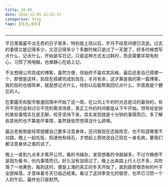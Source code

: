 ```yaml
---
title: 10.05
date: 2016-12-05 22:22:57
categories: blog
tags: [生活,成长]
---
```



------

平日里属最平淡无奇的日子居多，特别是上班以后，岁月不经意间便已流逝。过去的事情又能记得多少，又还记得多少？多数时候只是过了一天罢了，好多时候想写点什么，记点什么，开始是写日记，只是这种方式太过耗时，而且需要非常有耐心，习惯了用电脑，也难静心在纸上记。

不太想用公共现成的博客，虽然方便，但始终不喜欢其风格，最后还是自己搭建一个，即使是这样，到现在搭建完成到现在，半月有余，这才算是我的第一篇博客。我的目的也很简单，就是想记点什么，待到以后能帮我回忆点什么，毕竟我是个健忘的人。

在雾霾天和股市极速回落中开始了这一周，在公司上午的时光总是过的最快的，有开不完的会和讨论不完的需求场景，真正工作的时间都是从下午开始。领导给安排的某些事情实在是无聊，咬牙坚持下来，其实发现就是十分钟的事情而已，多了解些其他的也不算是坏事情，虽然我依然觉得没什么卵用。

最近老板倒是经常提醒自己要多注意身体，还问我现在还锻炼否，也不知道哪里不对路，晚上一起吃饭，知道他有结石，才想起上周他说自己现在一身毛病，要我们都注意身体之类的话了。

晚上一直到九点多才离开公司，看的书越杂，发现想看的书就越多，不过今晚倒不是因为看书，份内事情而已。好久没有加班过了，晚上出来路上行人已不多，风吹落了一地黄色，每到这时，便是上海的真正的冬天开始了，直到路旁银杏树的叶子全部掉落，才意味着冬天已临近结束。看过了这四季变化的银杏，也早已习惯一个人的午后，最终也只是默然。

